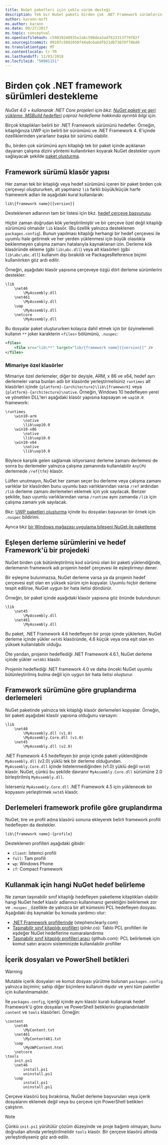 ```yaml
---
title: NuGet paketleri için çoklu sürüm desteği
description: Tek bir NuGet paketi birden çok .NET Framework sürümlerini hedeflemek için çeşitli yöntemler açıklaması.
author: karann-msft
ms.author: karann
ms.date: 09/27/2017
ms.topic: conceptual
ms.openlocfilehash: c59839240935e2a6c590dea3adf623313f79f02f
ms.sourcegitcommit: 09107c5092050f44a0c6abdfb21db73878f78bd0
ms.translationtype: MT
ms.contentlocale: tr-TR
ms.lasthandoff: 11/03/2018
ms.locfileid: "50981151"
---
```

# <a name="supporting-multiple-net-framework-versions"></a>Birden çok .NET framework sürümleri destekleme

*NuGet 4.0 + kullanarak .NET Core projeleri için bkz: [NuGet paketi ve geri yükleme, MSBuild hedefleri](../reference/msbuild-targets.md) çapraz hedefleme hakkında ayrıntılı bilgi için.*

Birçok kitaplıkları belirli bir .NET Framework sürümünü hedefler. Örneğin, kitaplığınıza UWP için belirli bir sürümünü ve .NET Framework 4. 6'içinde özelliklerinden yararlanır başka bir sürümü olabilir.

Bu, birden çok sürümünü aynı kitaplığı tek bir paket içinde açıklanan dayanan çalışma dizini yöntemi kullanılırken koyarak NuGet destekler uyum sağlayacak şekilde [paket oluşturma](../create-packages/creating-a-package.md#from-a-convention-based-working-directory).

## <a name="framework-version-folder-structure"></a>Framework sürümü klasör yapısı

Her zaman tek bir kitaplığı veya hedef sürümünü içeren bir paket birden çok çerçeveyi oluştururken, alt yapmanız `lib` farklı büyük/küçük harfe framework adları ile aşağıdaki kural kullanılarak:

    lib\{framework name}[{version}]

Desteklenen adlarının tam bir listesi için bkz. [hedef çerçeve başvurusu](../reference/target-frameworks.md#supported-frameworks).

Hiçbir zaman doğrudan kök yerleştirilmiştir ve bir çerçeve özel değil kitaplığı sürümünü olmalıdır `lib` klasör. (Bu özellik yalnızca desteklenen `packages.config`). Bunun yapılması kitaplığı herhangi bir hedef çerçevesi ile uyumlu hale getirmek ve her yerden yüklenmesi için büyük olasılıkla beklenmeyen çalışma zamanı hatalarıyla kaynaklanan izin. Derleme kök klasöründe ekleme (gibi `lib\abc.dll`) veya alt klasörleri (gibi `lib\abc\abc.dll`) kullanım dışı bırakıldı ve PackagesReference biçimi kullanılırken göz ardı edilir.

Örneğin, aşağıdaki klasör yapısına çerçeveye özgü dört derleme sürümlerini destekler:

    \lib
        \net46
            \MyAssembly.dll
        \net461
            \MyAssembly.dll
        \uap
            \MyAssembly.dll
        \netcore
            \MyAssembly.dll

Bu dosyalar paket oluştururken kolayca dahil etmek için bir özyinelemeli kullanın `**` joker karakterin `<files>` bölümünü, `.nuspec`:

```xml
<files>
    <file src="lib\**" target="lib/{framework name}[{version}]" />
</files>
```

### <a name="architecture-specific-folders"></a>Mimariye özel klasörler

Mimariye özel derlemeler, diğer bir deyişle, ARM, x 86 ve x64, hedef ayrı derlemeler varsa bunları adlı bir klasörde yerleştirmelisiniz `runtimes` alt klasörleri içinde `{platform}-{architecture}\lib\{framework}` veya `{platform}-{architecture}\native`. Örneğin, Windows 10 hedefleyen yerel ve yönetilen DLL'leri aşağıdaki klasör yapısına kapsayan ve `uap10.0` framework:

    \runtimes
        \win10-arm
            \native
            \lib\uap10.0
        \win10-x86
            \native
            \lib\uap10.0
        \win10-x64
            \native
            \lib\uap10.0

Böylece karşılık gelen sağlamak istiyorsanız derleme zamanı derlemesi de sonra bu derlemeler yalnızca çalışma zamanında kullanılabilir `AnyCPU` derlemede `/ref{tfm}` klasör. 

Lütfen unutmayın, NuGet her zaman seçer bu derleme veya çalışma zamanı varlıklar bir klasörden bunu uyumlu bazı varlıklarından varsa `/ref` ardından `/lib` derleme zamanı derlemeleri eklemek için yok sayılacak. Benzer şekilde, bazı uyumlu varlıklarından varsa `/runtime` aynı zamanda `/lib` için çalışma zamanı yok sayılacak.

Bkz: [UWP paketleri oluşturma](../guides/create-uwp-packages.md) içinde bu dosyaları başvuran bir örnek için `.nuspec` bildirimi.

Ayrıca bkz [bir Windows mağazası uygulama bileşeni NuGet ile paketleme](https://blogs.msdn.microsoft.com/mim/2013/09/02/packaging-a-windows-store-apps-component-with-nuget-part-2)

## <a name="matching-assembly-versions-and-the-target-framework-in-a-project"></a>Eşleşen derleme sürümlerini ve hedef Framework'ü bir projedeki

NuGet birden çok bütünleştirilmiş kod sürümü olan bir paketi yüklendiğinde, derlemenin framework adı projenin hedef çerçevesi ile eşleştirmeyi dener.

Bir eşleşme bulunmazsa, NuGet derleme varsa ya da projenin hedef çerçevesi eşit olan en yüksek sürüm için kopyalar. Uyumlu hiçbir derleme tespit edilirse, NuGet uygun bir hata iletisi döndürür.

Örneğin, bir paket içinde aşağıdaki klasör yapısına göz önünde bulundurun:

    \lib
        \net45
            \MyAssembly.dll
        \net461
            \MyAssembly.dll

Bu paket, .NET Framework 4.6 hedefleyen bir proje içinde yüklerken, NuGet derleme içinde yükler `net45` klasöründe, 4.6 küçük veya ona eşit olan en yüksek kullanılabilir olduğu.

Öte yandan, projenin hedeflediği .NET Framework 4.6.1, NuGet derleme içinde yükler `net461` klasör.

Projenin hedeflediği .NET framework 4.0 ve daha önceki NuGet uyumlu bütünleştirilmiş bulma değil için uygun bir hata iletisi oluşturur.

## <a name="grouping-assemblies-by-framework-version"></a>Framework sürümüne göre gruplandırma derlemeleri

NuGet paketinde yalnızca tek kitaplığı klasör derlemeleri kopyalar. Örneğin, bir paketi aşağıdaki klasör yapısına olduğunu varsayın:

    \lib
        \net40
            \MyAssembly.dll (v1.0)
            \MyAssembly.Core.dll (v1.0)
        \net45
            \MyAssembly.dll (v2.0)

.NET Framework 4.5 hedefleyen bir proje içinde paketi yüklendiğinde `MyAssembly.dll` (v2.0) yüklü tek bir derleme olduğundan. `MyAssembly.Core.dll` içinde listelenmediğinden (v1.0) yüklü değil `net45` klasör. NuGet, çünkü bu şekilde davranır `MyAssembly.Core.dll` sürümüne 2.0 birleştirilmiş `MyAssembly.dll`.

İsterseniz `MyAssembly.Core.dll` .NET Framework 4.5 için yüklenecek bir kopyasını yerleştirmek `net45` klasör.

## <a name="grouping-assemblies-by-framework-profile"></a>Derlemeleri framework profile göre gruplandırma

NuGet, tire ve profil adına klasörü sonuna ekleyerek belirli framework profili hedefleyen da destekler.

    lib\{framework name}-{profile}

Desteklenen profilleri aşağıdaki gibidir:

- `client`: İstemci profili
- `full`: Tam profili
- `wp`: Windows Phone
- `cf`: Compact Framework

## <a name="determining-which-nuget-target-to-use"></a>Kullanmak için hangi NuGet hedef belirleme

Ne zaman taşınabilir sınıf kitaplığı hedefleyen paketleme kitaplıkları olabilir hangi NuGet hedef klasör adlarınızı kullanmanız gerektiğini belirlemek zor ve `.nuspec` , özellikle de yalnızca bir alt kümesini PCL hedefleyen dosyası. Aşağıdaki dış kaynaklar bu konuda yardımcı olur:

- [.NET Framework profillerinde](http://blog.stephencleary.com/2012/05/framework-profiles-in-net.html) (stephenclearly.com)
- [Taşınabilir sınıf kitaplığı profilleri](http://embed.plnkr.co/03ck2dCtnJogBKHJ9EjY/preview) (plnkr.co): Tablo PCL profilleri ile eşdeğer NuGet hedeflerine numaralandırma
- [Taşınabilir sınıf kitaplığı profilleri aracı](https://github.com/StephenCleary/PortableLibraryProfiles) (github.com): PCL belirlemek için komut satırı aracını sisteminizde kullanılabilir profiller

## <a name="content-files-and-powershell-scripts"></a>İçerik dosyaları ve PowerShell betikleri

> [!Warning]
> Mutable içerik dosyaları ve komut dosyası yürütme bulunan `packages.config` yalnızca biçimini; sahip diğer biçimlere kullanım dışıdır ve yeni tüm paketler için kullanılmamalıdır.

İle `packages.config`, içeriği içinde aynı klasör kuralı kullanarak hedef Framework'ü göre dosyaları ve PowerShell betiklerini gruplandırılabilir `content` ve `tools` klasörleri. Örneğin:

    \content
        \net46
            \MyContent.txt
        \net461
            \MyContent461.txt
        \uap
            \MyUWPContent.html
        \netcore
    \tools
        init.ps1
        \net46
            install.ps1
            uninstall.ps1
        \uap
            install.ps1
            uninstall.ps1

Çerçeve klasörü boş bırakılırsa, NuGet derleme başvuruları veya içerik dosyalarını eklemek değil veya bu çerçeve için PowerShell betikleri çalıştırın.

> [!Note]
> Çünkü `init.ps1` yürütülür çözüm düzeyinde ve proje bağımlı olmayan, bunu doğrudan altında yerleştirilmelidir `tools` klasör. Bir çerçeve klasörü altında yerleştirdiyseniz göz ardı edilir.
